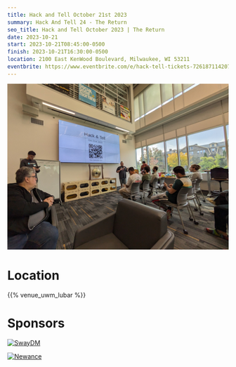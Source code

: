 ```yaml
---
title: Hack and Tell October 21st 2023
summary: Hack And Tell 24 - The Return
seo_title: Hack and Tell October 2023 | The Return
date: 2023-10-21
start: 2023-10-21T08:45:00-0500
finish: 2023-10-21T16:30:00-0500
location: 2100 East KenWood Boulevard, Milwaukee, WI 53211
eventbrite: https://www.eventbrite.com/e/hack-tell-tickets-726187114207
---
```


![Introductions](images/introductions.jpg)

# Location

{{% venue_uwm_lubar %}}

# Sponsors

[![SwayDM](/images/sponsors/swaydm.png)](https://sway.dm/info/)

[![Newance](/images/sponsors/newance.png)](https://newance.co)

